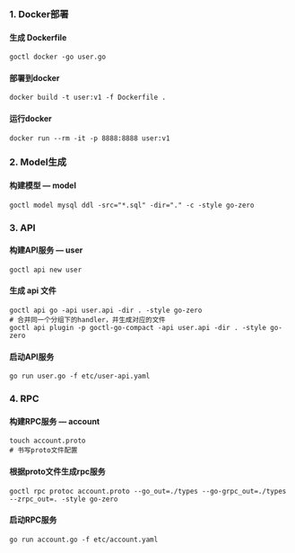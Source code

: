 ### 1. Docker部署
#### 生成 Dockerfile
```shell
goctl docker -go user.go
```
#### 部署到docker 
```shell
docker build -t user:v1 -f Dockerfile . 
```
#### 运行docker
```shell
docker run --rm -it -p 8888:8888 user:v1 
```
### 2. Model生成
#### 构建模型 — model
```shell
goctl model mysql ddl -src="*.sql" -dir="." -c -style go-zero 
```
### 3. API 
#### 构建API服务 — user
```shell
goctl api new user
```
#### 生成 api 文件
```shell
goctl api go -api user.api -dir . -style go-zero  
# 合并同一个分组下的handler，并生成对应的文件
goctl api plugin -p goctl-go-compact -api user.api -dir . -style go-zero
```
#### 启动API服务
```shell
go run user.go -f etc/user-api.yaml
```
### 4. RPC
#### 构建RPC服务 — account
```shell
touch account.proto
# 书写proto文件配置
```
#### 根据proto文件生成rpc服务
```shell
goctl rpc protoc account.proto --go_out=./types --go-grpc_out=./types --zrpc_out=. -style go-zero 
```
#### 启动RPC服务
```shell
go run account.go -f etc/account.yaml  
```